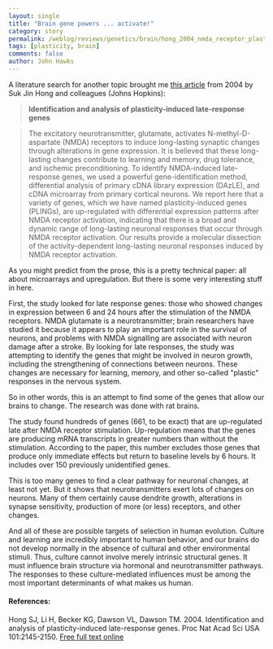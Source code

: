 ```yaml
---
layout: single 
title: "Brain gene powers ... activate!" 
category: story
permalink: /weblog/reviews/genetics/brain/hong_2004_nmda_receptor_plasticity.html
tags: [plasticity, brain] 
comments: false 
author: John Hawks 
---
```



<p>
A literature search for another topic brought me <a href="http://www.pnas.org/cgi/content/abstract/101/7/2145?maxtoshow=&HITS=10&hits=10&RESULTFORMAT=&fulltext=hopkins+wd&searchid=1124205624452_4327&stored_search=&FIRSTINDEX=0&journalcode=pnas">this article</a> from 2004 by Suk Jin Hong and colleagues (Johns Hopkins): 
</p>

<blockquote><b>Identification and analysis of plasticity-induced late-response genes</b></blockquote>

<blockquote>The excitatory neurotransmitter, glutamate, activates N-methyl-D-aspartate (NMDA) receptors to induce long-lasting synaptic changes through alterations in gene expression. It is believed that these long-lasting changes contribute to learning and memory, drug tolerance, and ischemic preconditioning. To identify NMDA-induced late-response genes, we used a powerful gene-identification method, differential analysis of primary cDNA library expression (DAzLE), and cDNA microarray from primary cortical neurons. We report here that a variety of genes, which we have named plasticity-induced genes (PLINGs), are up-regulated with differential expression patterns after NMDA receptor activation, indicating that there is a broad and dynamic range of long-lasting neuronal responses that occur through NMDA receptor activation. Our results provide a molecular dissection of the activity-dependent long-lasting neuronal responses induced by NMDA receptor activation.</blockquote>

<p>
As you might predict from the prose, this is a pretty technical paper: all about microarrays and upregulation. But there is some very interesting stuff in here. 
</p>

<p>
First, the study looked for late response genes: those who showed changes in expression between 6 and 24 hours after the stimulation of the NMDA receptors. NMDA glutamate is a neurotransmitter; brain researchers have studied it because it appears to play an important role in the survival of neurons, and problems with NMDA signalling are associated with neuron damage after a stroke. By looking for late responses, the study was attempting to identify the genes that might be involved in neuron growth, including the strengthening of connections between neurons. These changes are necessary for learning, memory, and other so-called "plastic" responses in the nervous system. 
</p>

<p>
So in other words, this is an attempt to find some of the genes that allow our brains to change. The research was done with rat brains. 
</p>

<p>
The study found hundreds of genes (661, to be exact) that are up-regulated late after NMDA receptor stimulation. Up-regulation means that the genes are producing mRNA transcripts in greater numbers than without the stimulation. According to the paper, this number excludes those genes that produce only immediate effects but return to baseline levels by 6 hours. It includes over 150 previously unidentified genes. 
</p>

<p>
This is too many genes to find a clear pathway for neuronal changes, at least not yet. But it shows that neurotransmitters exert lots of changes on neurons. Many of them certainly cause dendrite growth, alterations in synapse sensitivity, production of more (or less) receptors, and other changes. 
</p>

<p>
And all of these are possible targets of selection in human evolution. Culture and learning are incredibly important to human behavior, and our brains do not develop normally in the absence of cultural and other environmental stimuli. Thus, culture cannot involve merely intrinsic structural genes. It must influence brain structure via hormonal and neurotransmitter pathways. The responses to these culture-mediated influences must be among the most important determinants of what makes us human. 
</p>

<h4>References:</h4>

<p class="cite">Hong SJ, Li H, Becker KG, Dawson VL, Dawson TM. 2004. Identification and analysis of plasticity-induced late-response genes. Proc Nat Acad Sci USA 101:2145-2150. <a href="http://www.pnas.org/cgi/content/full/101/7/2145?maxtoshow=&HITS=10&hits=10&RESULTFORMAT=&fulltext=hopkins+wd&searchid=1124205859765_4408&stored_search=&FIRSTINDEX=0&journalcode=pnas">Free full text online</a></p>

